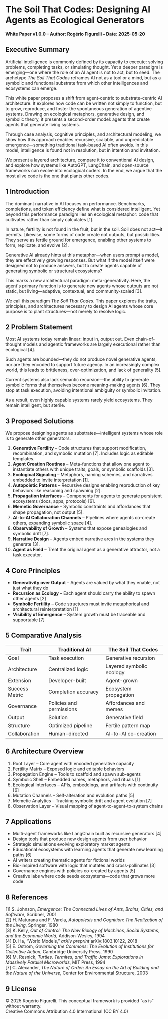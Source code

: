 # The Soil That Codes: Designing AI Agents as Ecological Generators  
**White Paper v1.0.0 – Author: Rogério Figurelli – Date: 2025-05-20**

## Executive Summary  
Artificial intelligence is commonly defined by its capacity to execute: solving problems, completing tasks, or simulating thought. Yet a deeper paradigm is emerging—one where the role of an AI agent is not to act, but to seed. The archetype *The Soil That Codes* reframes AI not as a tool or a mind, but as a symbolic and functional substrate from which other intelligences and ecosystems can emerge.

This white paper proposes a shift from agent-centric to substrate-centric AI architecture. It explores how code can be written not simply to function, but to grow, reproduce, and foster the spontaneous generation of agentive systems. Drawing on ecological metaphors, generative design, and symbolic theory, it presents a second-order model: agents that create agents that generate living systems.

Through case analysis, cognitive principles, and architectural modeling, we show how this approach enables recursive, scalable, and unpredictable emergence—something traditional task-based AI often avoids. In this model, intelligence is found not in resolution, but in intention and invitation.

We present a layered architecture, compare it to conventional AI design, and explore how systems like AutoGPT, LangChain, and open-source frameworks can evolve into ecological coders. In the end, we argue that the most alive code is the one that plants other codes.

## 1 Introduction  
The dominant narrative in AI focuses on performance. Benchmarks, completions, and token efficiency define what is considered intelligent. Yet beyond this performance paradigm lies an ecological metaphor: code that cultivates rather than simply calculates [1].

In nature, fertility is not found in the fruit, but in the soil. Soil does not act—it permits. Likewise, some forms of code create not outputs, but possibilities. They serve as fertile ground for emergence, enabling other systems to form, replicate, and evolve [2].

Generative AI already hints at this metaphor—when users prompt a model, they are effectively growing responses. But what if the model itself were designed not to produce answers, but to create agents capable of generating symbolic or structural ecosystems?

This marks a new architectural paradigm: meta-generativity. Here, the agent's primary function is to generate new agents whose outputs are not static, but living—adaptive, contextual, and community-scaled [3].

We call this paradigm *The Soil That Codes*. This paper explores the traits, principles, and architectures necessary to design AI agents whose core purpose is to plant structures—not merely to resolve logic.

## 2 Problem Statement  
Most AI systems today remain linear: input in, output out. Even chain-of-thought models and agentic frameworks are largely executional rather than ecological [4].

Such agents are bounded—they do not produce novel generative agents, nor are they encoded to support future agency. In an increasingly complex world, this leads to brittleness, over-optimization, and lack of generality [5].

Current systems also lack semantic recursion—the ability to generate symbolic forms that themselves become meaning-making agents [6]. They stop at task execution, avoiding intentional ambiguity or symbolic invitation.

As a result, even highly capable systems rarely yield ecosystems. They remain intelligent, but sterile.

## 3 Proposed Solutions  
We propose designing agents as substrates—intelligent systems whose role is to generate other generators.

1. **Generative Fertility** – Code structures that support modification, recombination, and symbolic mutation [7]. Includes logic as editable templates.
2. **Agent Creation Routines** – Meta-functions that allow one agent to instantiate others with unique traits, goals, or symbolic scaffolds [3].
3. **Ecological Signaling** – Metaphors, naming schemes, and narratives embedded to invite interpretation [1].
4. **Autopoietic Patterns** – Recursive designs enabling reproduction of key behaviors like reasoning and spawning [2].
5. **Propagation Interfaces** – Components for agents to generate persistent ecosystems (docs, apps, protocols) [6].
6. **Memetic Governance** – Symbolic constraints and affordances that shape propagation, not output [5].
7. **AI-to-AI Collaboration Channels** – Pipelines where agents co-create others, expanding symbolic space [4].
8. **Observability of Growth** – Systems that expose genealogies and symbolic drift [7].
9. **Narrative Design** – Agents embed narrative arcs in the systems they generate [3].
10. **Agent as Field** – Treat the original agent as a generative attractor, not a task executor.

## 4 Core Principles  
- **Generativity over Output** – Agents are valued by what they enable, not just what they do  
- **Recursion as Ecology** – Each agent should carry the ability to spawn other agents [2]  
- **Symbolic Fertility** – Code structures must invite metaphorical and architectural reinterpretation [1]  
- **Visibility of Emergence** – System growth must be traceable and supportable [7]  

## 5 Comparative Analysis  

| Trait          | Traditional AI           | The Soil That Codes      |
| -------------- | ------------------------ | ------------------------ |
| Goal           | Task execution           | Generative recursion     |
| Architecture   | Centralized logic        | Layered symbolic ecology |
| Extension      | Developer-built          | Agent-grown              |
| Success Metric | Completion accuracy      | Ecosystem propagation    |
| Governance     | Policies and permissions | Affordances and memes    |
| Output         | Solution                 | Generative field         |
| Structure      | Optimized pipeline       | Fertile pattern map      |
| Collaboration  | Human-directed           | AI-to-AI co-creation     |

## 6 Architecture Overview  
1. Root Layer – Core agent with encoded generative capacity  
2. Fertility Matrix – Exposed logic and editable behaviors  
3. Propagation Engine – Tools to scaffold and spawn sub-agents  
4. Symbolic Shell – Embedded names, metaphors, and rituals [1]  
5. Ecological Interfaces – APIs, embeddings, and artifacts with continuity [6]  
6. Mutation Channels – Self-alteration and evolution paths [5]  
7. Memetic Analytics – Tracking symbolic drift and agent evolution [7]  
8. Observation Layer – Visual mapping of agent-to-agent-to-system chains  

## 7 Applications  
- Multi-agent frameworks like LangChain built as recursive generators [4]  
- Design tools that produce new design agents from user behavior  
- Strategic simulations evolving exploratory market agents  
- Educational ecosystems with learning agents that generate new learning paths [6]  
- AI writers creating thematic agents for fictional worlds  
- Bio-inspired software with logic that mutates and cross-pollinates [3]  
- Governance engines with policies co-created by agents [5]  
- Creative labs where code seeds ecosystems—code that grows more code  

## 8 References  
[1] S. Johnson, *Emergence: The Connected Lives of Ants, Brains, Cities, and Software*, Scribner, 2001  
[2] H. Maturana and F. Varela, *Autopoiesis and Cognition: The Realization of the Living*, Springer, 1980  
[3] K. Kelly, *Out of Control: The New Biology of Machines, Social Systems, and the Economic World*, Addison-Wesley, 1994  
[4] D. Ha, “World Models,” *arXiv preprint* arXiv:1803.10122, 2018  
[5] E. Ostrom, *Governing the Commons: The Evolution of Institutions for Collective Action*, Cambridge University Press, 1990  
[6] M. Resnick, *Turtles, Termites, and Traffic Jams: Explorations in Massively Parallel Microworlds*, MIT Press, 1994  
[7] C. Alexander, *The Nature of Order: An Essay on the Art of Building and the Nature of the Universe*, Center for Environmental Structure, 2003  

## 9 License  
© 2025 Rogério Figurelli. This conceptual framework is provided “as is” without warranty.  
Creative Commons Attribution 4.0 International (CC BY 4.0)
